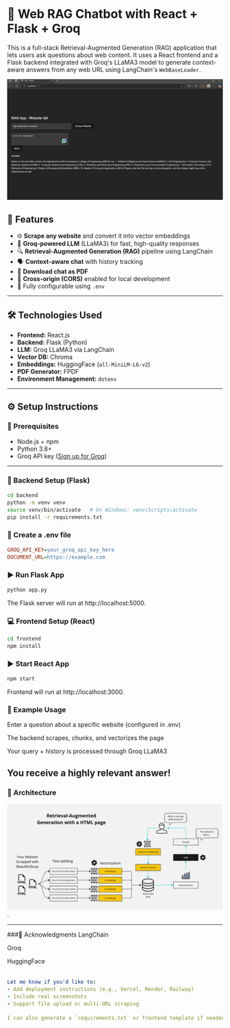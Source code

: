 # 🧠 Web RAG Chatbot with React + Flask + Groq

This is a full-stack Retrieval-Augmented Generation (RAG) application that lets users ask questions about web content. It uses a React frontend and a Flask backend integrated with Groq's LLaMA3 model to generate context-aware answers from any web URL using LangChain's `WebBaseLoader`.

![front page](./front.png)
## 🚀 Features

- 🌐 **Scrape any website** and convert it into vector embeddings
- 🧠 **Groq-powered LLM** (LLaMA3) for fast, high-quality responses
- 🔍 **Retrieval-Augmented Generation (RAG)** pipeline using LangChain
- 🗣️ **Context-aware chat** with history tracking
- 📄 **Download chat as PDF**
- 🔗 **Cross-origin (CORS)** enabled for local development
- 🔧 Fully configurable using `.env`

---

## 🛠️ Technologies Used

- **Frontend:** React.js
- **Backend:** Flask (Python)
- **LLM:** Groq LLaMA3 via LangChain
- **Vector DB:** Chroma
- **Embeddings:** HuggingFace (`all-MiniLM-L6-v2`)
- **PDF Generator:** FPDF
- **Environment Management:** `dotenv`

---

## ⚙️ Setup Instructions

### 📌 Prerequisites

- Node.js + npm
- Python 3.8+
- Groq API key ([Sign up for Groq](https://console.groq.com/))

---

### 🔧 Backend Setup (Flask)

```bash
cd backend
python -m venv venv
source venv/bin/activate   # On Windows: venv\Scripts\activate
pip install -r requirements.txt
```
### 📄 Create a .env file
```ini
GROQ_API_KEY=your_groq_api_key_here
DOCUMENT_URL=https://example.com
```
### ▶️ Run Flask App
```bash
python app.py
```
The Flask server will run at http://localhost:5000.

### 💻 Frontend Setup (React)
```bash
cd frontend
npm install
```
### ▶️ Start React App
```bash
npm start
```
Frontend will run at http://localhost:3000.

### 🧪 Example Usage
Enter a question about a specific website (configured in .env)

The backend scrapes, chunks, and vectorizes the page

Your query + history is processed through Groq LLaMA3

You receive a highly relevant answer!
---
### 📸 Architecture
![architecture](RAG_arch.png).


---
###🙌 Acknowledgments
LangChain

Groq

HuggingFace

```yaml

Let me know if you'd like to:
- Add deployment instructions (e.g., Vercel, Render, Railway)
- Include real screenshots
- Support file upload or multi-URL scraping

I can also generate a `requirements.txt` or frontend template if needed.
```

